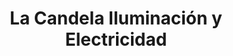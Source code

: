 ---
title: "La Candela Iluminación y Electricidad"
url: /morteros/la-candela-iluminacion-y-electricidad/
shop: Elektronik
---